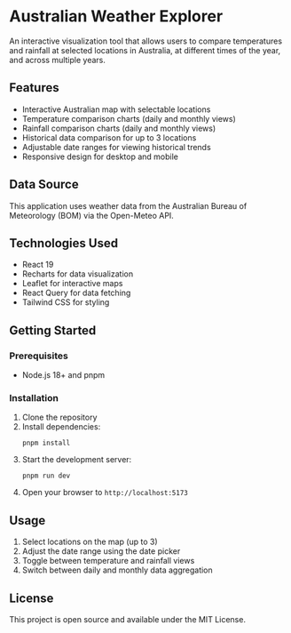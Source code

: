 # Australian Weather Explorer

An interactive visualization tool that allows users to compare temperatures and rainfall at selected locations in Australia, at different times of the year, and across multiple years.

## Features

- Interactive Australian map with selectable locations
- Temperature comparison charts (daily and monthly views)
- Rainfall comparison charts (daily and monthly views)
- Historical data comparison for up to 3 locations
- Adjustable date ranges for viewing historical trends
- Responsive design for desktop and mobile

## Data Source

This application uses weather data from the Australian Bureau of Meteorology (BOM) via the Open-Meteo API.

## Technologies Used

- React 19
- Recharts for data visualization
- Leaflet for interactive maps
- React Query for data fetching
- Tailwind CSS for styling

## Getting Started

### Prerequisites

- Node.js 18+ and pnpm

### Installation

1. Clone the repository
2. Install dependencies:
   ```
   pnpm install
   ```
3. Start the development server:
   ```
   pnpm run dev
   ```
4. Open your browser to `http://localhost:5173`

## Usage

1. Select locations on the map (up to 3)
2. Adjust the date range using the date picker
3. Toggle between temperature and rainfall views
4. Switch between daily and monthly data aggregation

## License

This project is open source and available under the MIT License.
